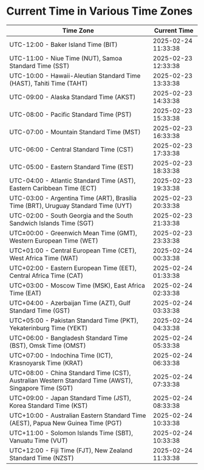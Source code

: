 # Current Time in Various Time Zones

| Time Zone | Current Time |
|-----------|--------------|
| UTC-12:00 - Baker Island Time (BIT) | 2025-02-24 11:33:38 |
| UTC-11:00 - Niue Time (NUT), Samoa Standard Time (SST) | 2025-02-23 12:33:38 |
| UTC-10:00 - Hawaii-Aleutian Standard Time (HAST), Tahiti Time (TAHT) | 2025-02-23 13:33:38 |
| UTC-09:00 - Alaska Standard Time (AKST) | 2025-02-23 14:33:38 |
| UTC-08:00 - Pacific Standard Time (PST) | 2025-02-23 15:33:38 |
| UTC-07:00 - Mountain Standard Time (MST) | 2025-02-23 16:33:38 |
| UTC-06:00 - Central Standard Time (CST) | 2025-02-23 17:33:38 |
| UTC-05:00 - Eastern Standard Time (EST) | 2025-02-23 18:33:38 |
| UTC-04:00 - Atlantic Standard Time (AST), Eastern Caribbean Time (ECT) | 2025-02-23 19:33:38 |
| UTC-03:00 - Argentina Time (ART), Brasília Time (BRT), Uruguay Standard Time (UYT) | 2025-02-23 20:33:38 |
| UTC-02:00 - South Georgia and the South Sandwich Islands Time (SGT) | 2025-02-23 21:33:38 |
| UTC±00:00 - Greenwich Mean Time (GMT), Western European Time (WET) | 2025-02-23 23:33:38 |
| UTC+01:00 - Central European Time (CET), West Africa Time (WAT) | 2025-02-24 00:33:38 |
| UTC+02:00 - Eastern European Time (EET), Central Africa Time (CAT) | 2025-02-24 01:33:38 |
| UTC+03:00 - Moscow Time (MSK), East Africa Time (EAT) | 2025-02-24 02:33:38 |
| UTC+04:00 - Azerbaijan Time (AZT), Gulf Standard Time (GST) | 2025-02-24 03:33:38 |
| UTC+05:00 - Pakistan Standard Time (PKT), Yekaterinburg Time (YEKT) | 2025-02-24 04:33:38 |
| UTC+06:00 - Bangladesh Standard Time (BST), Omsk Time (OMST) | 2025-02-24 05:33:38 |
| UTC+07:00 - Indochina Time (ICT), Krasnoyarsk Time (KRAT) | 2025-02-24 06:33:38 |
| UTC+08:00 - China Standard Time (CST), Australian Western Standard Time (AWST), Singapore Time (SGT) | 2025-02-24 07:33:38 |
| UTC+09:00 - Japan Standard Time (JST), Korea Standard Time (KST) | 2025-02-24 08:33:38 |
| UTC+10:00 - Australian Eastern Standard Time (AEST), Papua New Guinea Time (PGT) | 2025-02-24 10:33:38 |
| UTC+11:00 - Solomon Islands Time (SBT), Vanuatu Time (VUT) | 2025-02-24 10:33:38 |
| UTC+12:00 - Fiji Time (FJT), New Zealand Standard Time (NZST) | 2025-02-24 11:33:38 |
